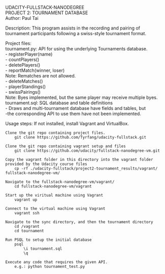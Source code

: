 UDACITY-FULLSTACK-NANODEGREE  
PROJECT 2: TOURNAMENT DATABASE  
Author: Paul Tai

Description:
	This program assists in the recording and pairing of tournament
	participants following a swiss-style tournament format.

Project files:  
	tournament.py: API for using the underlying Tournaments database.  
		- registerPlayer(name)  
		- countPlayers()  
		- deletePlayers()  
		- reportMatch(winner, loser)  
			Note: Rematches are not allowed.  
		- deleteMatches()  
		- playerStandings()  
		- swissPairings()  
			Note: Byes implemented, but the same player may receive multiple byes.  
	tournament.sql: SQL database and table definitions  
		- Draws and multi-tournament database have fields and tables, but  
		-the corresponding API to use them have not been implemented.  

Usage steps:
	If not installed, install Vagrant and VirtualBox.
	
	Clone the git repo containing project files.
		git clone https://github.com/Tyrfang/udacity-fullstack.git
	
	Clone the git repo containing vagrant setup and files
		git clone https://github.com/udacity/fullstack-nanodegree-vm.git
	
	Copy the vagrant folder in this directory into the vagrant folder provided by the Udacity course files
		cp -rf ./udacity-fullstack/project2-tournament_results/vagrant/ fullstack-nanodegree-vm/
	
	Navigate to the fullstack-nanodegree-vm/vagrant/
		cd fullstack-nanodegree-vm/vagrant
		
	Start up the viritual machine using Vagrant
		vagrant up
	
	Connect to the virtual machine using Vagrant
		vagrant ssh
	
	Navigate to the sync directory, and then the tournament directory
		cd /vagrant
		cd tournament
	
	Run PSQL to setup the initial database
		psql
			\i tournament.sql
			\q
	
	Execute any code that requires the given API.
		e.g.: python tournament_test.py
		

